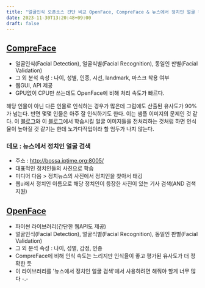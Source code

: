 ```yaml
---
title: "얼굴인식 오픈소스 간단 비교 OpenFace, CompreFace & 뉴스에서 정치인 얼굴 검색 데모"
date: 2023-11-30T13:20:48+09:00
draft: false
---
```


## [CompreFace](https://github.com/exadel-inc/CompreFace)

* 얼굴인식(Facial Detection), 얼굴식별(Facial Recognition), 동일인 판별(Facial Validation)
* 그 외 분석 속성 : 나이, 성별, 인종, 시선, landmark, 마스크 착용 여부
* 웹GUI, API 제공
* GPU없이 CPU만 쓰는데도 OpenFace에 비해 처리 속도가 빠르다.

해당 인물이 아닌 다른 인물로 인식하는 경우가 많은데 그럼에도 산출된 유사도가 90%가 넘는다.
반면 몇몇 인물은 아주 잘 인식하기도 한다. 이는 샘플 이미지의 문제인 것 같다.
이 [블로그](https://hyunah-home.tistory.com/entry/%EA%B8%B0%EC%A1%B4%EC%9D%98-%EC%96%BC%EA%B5%B4-%EC%9D%B8%EC%8B%9D-%EB%AA%A8%EB%8D%B8%EB%93%A4FaceNet-VGG-Face%EC%9D%84-%EC%9D%B4%EC%9A%A9%ED%95%B4-%ED%95%9C%EA%B5%AD%EC%9D%B8-%EC%96%BC%EA%B5%B4-%EC%9D%B8%EC%8B%9D%ED%95%B4%EB%B3%B4%EA%B8%B0?category=1019729)와 이 [블로그](https://brunch.co.kr/@tobesoft-ai/6)에서 학습시킬 얼굴 이미지들을 전처리하는 것처럼 하면 인식율이 높아질 것 같기는 한데
노가다작업이라 할 엄두가 나지 않는다.

### 데모 : 뉴스에서 정치인 얼굴 검색

* 주소 : http://bossa.iptime.org:8005/
* 대표적인 정치인들의 사진으로 학습
* 미디어 다음 > 정치뉴스의 사진에서 정치인을 찾아서 태깅
* 웹ui에서 정치인 이름으로 해당 정치인이 등장한 사진이 있는 기사 검색(AND 검색 지원)

## [OpenFace](https://github.com/serengil/deepface)

* 파이썬 라이브러리(간단한 웹API도 제공)
* 얼굴인식(Facial Detection), 얼굴식별(Facial Recognition), 동일인 판별(Facial Validation)
* 그 외 분석 속성 : 나이, 성별, 감정, 인종
* CompreFace에 비해 인식 속도는 느리지만 인식율이 좋고 평가된 유사도가 더 정확한 듯
* 이 라이브러리를 '뉴스에서 정치인 얼굴 검색'에서 사용하려면 해줘야 할게 너무 많다 -.-